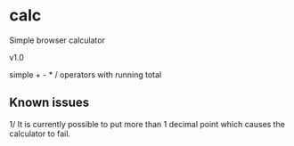 # calc
Simple browser calculator

v1.0

simple + - * / operators with running total

## Known issues

1/ It is currently possible to put more than 1 decimal point which causes the calculator to fail.